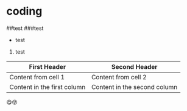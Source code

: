 # coding
##test
###test
* test
1. test

First Header | Second Header
------------ | -------------
Content from cell 1 | Content from cell 2
Content in the first column | Content in the second column

:yum::stuck_out_tongue: